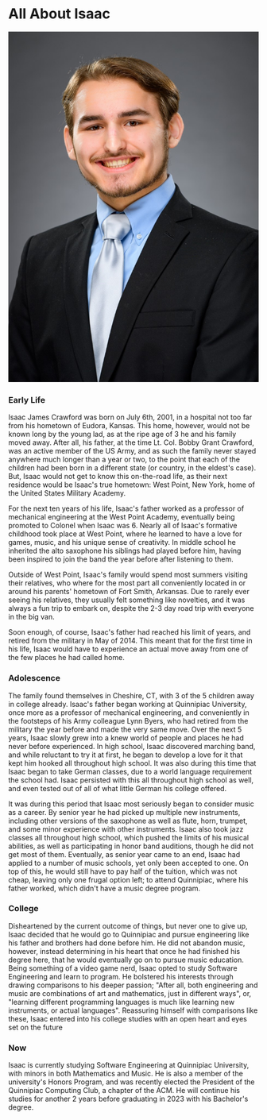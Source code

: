 # All About Isaac

![me](assets/images/fancyPhoto.jpg)

### Early Life
Isaac James Crawford was born on July 6th, 2001, in a hospital not too far from his hometown of Eudora, Kansas.
This home, however, would not be known long by the young lad, as at the ripe age of 3 he and his family moved away.
After all, his father, at the time Lt. Col. Bobby Grant Crawford, was an active member of the US Army, and as such
the family never stayed anywhere much longer than a year or two, to the point that each of the children had been born
in a different state (or country, in the eldest's case). But, Isaac would not get to know this on-the-road life, as
their next residence would be Isaac's true hometown: West Point, New York, home of the United States Military Academy.

For the next ten years of his life, Isaac's father worked as a professor of mechanical engineering at the West Point Academy,
eventually being promoted to Colonel when Isaac was 6. Nearly all of Isaac's formative childhood took place at West Point,
where he learned to have a love for games, music, and his unique sense of creativity. In middle school he inherited the
alto saxophone his siblings had played before him, having been inspired to join the band the year before after listening to them.

Outside of West Point, Isaac's family would spend most summers visiting their relatives, who where for the most part all conveniently
located in or around his parents' hometown of Fort Smith, Arkansas. Due to rarely ever seeing his relatives, they usually felt something
like novelties, and it was always a fun trip to embark on, despite the 2-3 day road trip with everyone in the big van.

Soon enough, of course, Isaac's father had reached his limit of years, and retired from the military in May of 2014. This
meant that for the first time in his life, Isaac would have to experience an actual move away from one of the few places
he had called home.

### Adolescence
The family found themselves in Cheshire, CT, with 3 of the 5 children away in college already. Isaac's father began working at
Quinnipiac University, once more as a professor of mechanical engineering, and conveniently in the footsteps of his Army colleague
Lynn Byers, who had retired from the military the year before and made the very same move. Over the next 5 years, Isaac slowly grew
into a knew world of people and places he had never before experienced. In high school, Isaac discovered marching band, and while reluctant
to try it at first, he began to develop a love for it that kept him hooked all throughout high school. It was also during this time
that Isaac began to take German classes, due to a world language requirement the school had. Isaac persisted with this all throughout
high school as well, and even tested out of all of what little German his college offered.

It was during this period that Isaac most seriously began to consider music as a career. By senior year he had picked up multiple
new instruments, including other versions of the saxophone as well as flute, horn, trumpet, and some minor experience with other instruments.
Isaac also took jazz classes all throughout high school, which pushed the limits of his musical abilities, as well as participating in honor
band auditions, though he did not get most of them. Eventually, as senior year came to an end, Isaac had applied to a number of music schools,
yet only been accepted to one. On top of this, he would still have to pay half of the tuition, which was not cheap, leaving only one frugal option
left; to attend Quinnipiac, where his father worked, which didn't have a music degree program.

### College

Disheartened by the current outcome of things, but never one to give up, Isaac decided that he would go to Quinnipiac and pursue engineering like
his father and brothers had done before him. He did not abandon music, however, instead determining in his heart that once he had finished his degree
here, that he would eventually go on to pursue music education. Being something of a video game nerd, Isaac opted to study Software Engineering and learn
to program. He bolstered his interests through drawing comparisons to his deeper passion; "After all, both engineering and music are combinations of art
and mathematics, just in different ways", or, "learning different programming languages is much like learning new instruments, or actual languages".
 Reassuring himself with comparisons like these, Isaac entered into his college studies with an open heart and eyes set on the future

### Now

Isaac is currently studying Software Engineering at Quinnipiac University, with minors in both Mathematics and Music. He is also a member of the
university's Honors Program, and was recently elected the President of the Quinnipiac Computing Club, a chapter of the ACM. He will continue his studies for
another 2 years before graduating in 2023 with his Bachelor's degree.
